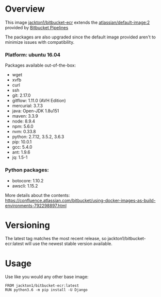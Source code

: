 # Overview
 This image [jackton1/bitbucket-ecr](https://hub.docker.com/r/jackton1/bitbucket-ecr/) extends the [atlassian/default-image:2](https://hub.docker.com/r/atlassian/default-image/) provided by [Bitbucket Pipelines](https://confluence.atlassian.com/bitbucket/use-docker-images-as-build-environments-792298897.html)

The packages are also upgraded since the default image provided aren't to minimize issues with compatibility.

### Platform: ubuntu 16.04
Packages available out-of-the-box:
- wget
- xvfb
- curl
- ssh
- git: 2.17.0
- gitflow: 1.11.0 (AVH Edition)
- mercurial: 3.7.3
- java: Open-JDK 1.8u151
- maven: 3.3.9
- node: 8.9.4
- npm: 5.6.0
- nvm: 0.33.8
- python: 2.7.12, 3.5.2, 3.6.3
- pip: 10.0.1
- gcc: 5.4.0
- ant: 1.9.6
- jq: 1.5-1


### Python packages:
- botocore: 1.10.2
- awscli: 1.15.2

More details about the contents:
https://confluence.atlassian.com/bitbucket/using-docker-images-as-build-environments-792298897.html

# Versioning
The latest tag matches the most recent release, so jackton1/bitbucket-ecr:latest
 will use the newest stable version available.


# Usage
Use like you would any other base image:
```
FROM jackton1/bitbucket-ecr:latest
RUN python3.6 -m pip install -U Django
```
